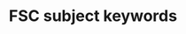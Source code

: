 ---
title: 'FSC subject keywords'
field: 'fsc.subject'
slug: 'fsc-fsc-subject-keywords'
description: 'Enter any keywords that help to describe the resource content or coverage'
comment: 'select from control list'
required: False
module: 'Scope'
cluster: 'Fsc'
policy: 'Free value. Repeat values.'
layout: 'fsc'
---
